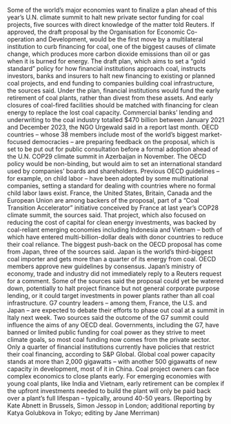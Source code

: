 Some of the world’s major economies want to finalize a plan ahead of this year’s U.N. climate summit to halt new private sector funding for coal projects, five sources with direct knowledge of the matter told Reuters.
If approved, the draft proposal by the Organisation for Economic Co-operation and Development, would be the first move by a multilateral institution to curb financing for coal, one of the biggest causes of climate change, which produces more carbon dioxide emissions than oil or gas when it is burned for energy.
The draft plan, which aims to set a “gold standard” policy for how financial institutions approach coal, instructs investors, banks and insurers to halt new financing to existing or planned coal projects, and end funding to companies building coal infrastructure, the sources said.
Under the plan, financial institutions would fund the early retirement of coal plants, rather than divest from these assets. And early closures of coal-fired facilities should be matched with financing for clean energy to replace the lost coal capacity.
Commercial banks’ lending and underwriting to the coal industry totalled $470 billion between January 2021 and December 2023, the NGO Urgewald said in a report last month.
OECD countries – whose 38 members include most of the world’s biggest market-focused democracies – are preparing feedback on the proposal, which is set to be put out for public consultation before a formal adoption ahead of the U.N. COP29 climate summit in Azerbaijan in November.
The OECD policy would be non-binding, but would aim to set an international standard used by companies’ boards and shareholders.
Previous OECD guidelines – for example, on child labor – have been adopted by some multinational companies, setting a standard for dealing with countries where no formal child labor laws exist.
France, the United States, Britain, Canada and the European Union are among backers of the proposal, part of a “Coal Transition Accelerator” initiative conceived by France at last year’s COP28 climate summit, the sources said.
That project, which also focused on reducing the cost of capital for clean energy investments, was backed by coal-reliant emerging economies including Indonesia and Vietnam – both of which have entered multi-billion-dollar deals with donor countries to reduce their coal reliance.
The biggest push-back on the OECD proposal has come from Japan, three of the sources said. Japan is the world’s third-biggest coal importer and gets more than a quarter of its energy from coal.
OECD members approve new guidelines by consensus.
Japan’s ministry of economy, trade and industry did not immediately reply to a Reuters request for a comment.
Some of the sources said the proposal could yet be watered down, potentially to halt project finance but not general corporate purpose lending, or it could target investments in power plants rather than all coal infrastructure.
G7 country leaders – among them, France, the U.S. and Japan – are expected to debate their efforts to phase out coal at a summit in Italy next week. Two sources said the outcome of the G7 summit could influence the aims of any OECD deal.
Governments, including the G7, have banned or limited public funding for coal power as they strive to meet climate goals, so most coal funding now comes from the private sector.
Only a quarter of financial institutions currently have policies that restrict their coal financing, according to S&P Global. Global coal power capacity stands at more than 2,000 gigawatts – with another 500 gigawatts of new capacity in development, most of it in China.
Coal project owners can face complex economics to close plants early.
For emerging economies with young coal plants, like India and Vietnam, early retirement can be complex if the upfront investments needed to build the plant will only be paid back over a plant’s full lifespan – typically, around 40-50 years.
(Reporting by Kate Abnett in Brussels, Simon Jessop in London; additional reporting by Katya Golubkova in Tokyo; editing by Jane Merriman)